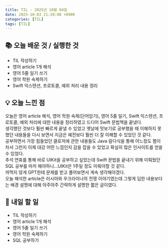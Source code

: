 ```yaml
---
title: TIL - 2025년 10월 04일
date: 2025-10-03 21:20:00 +0900
categories: [TIL]
tags: [TIL]
---
```


## 📚 **오늘 배운 것 / 실행한 것**

- TIL 작성하기
- 영어 article 1개 해석
- 영어 5줄 일기 쓰기
- 영어 학원 숙제하기
- Swift 익스텐션, 프로토콜, 예외 처리 내용 정리

## 💡 **오늘 느낀 점**

오늘은 영어 article 해석, 영어 학원 숙제(단어암기), 영어 5줄 일기, Swift 익스텐션, 프로토콜, 예외 처리에 대한 내용을 정리하였고 드디어 Swift 문법책을 끝냈다.<br>
생각했던 것보다 훨씬 빠르게 끝낼 수 있었고 옛날에 맛보기로 공부했을 때 이해하지 못했던 내용들을 다시 보면서 지금은 예전보다 훨씬 더 잘 이해할 수 있었던 것 같다.<br>
공부하면서 가장 힘들었던 클로저에 관한 내용들도 Java 람다식을 통해 어느정도 짬이 차서 그런지 이제 대강 어떤 느낌인지 감을 잡을 수 있었고 확실히 많은 인사이트를 얻을 수 있었다.<br>
추석 연휴를 통해 바로 UIKit을 공부하고 싶었는데 Swift 문법을 끝내기 위해 미뤄뒀던 SQL 공부를 마저 해야하니...UIKit은 1주일 정도 미뤄야할 것 같다.<Br>
까먹지 않게 GPT한테 문제를 받고 풀어보면서 계속 생각해야겠다.<br>
오늘 해석한 article은 러시아와 우크라이나의 전쟁 이야기였는데 그렇게 딥한 내용보다는 배경 설명에 대해 아주아주 간략하게 설명한 짧은 글이였다.<br>


## 🎯 **내일 할 일**

- TIL 작성하기
- 영어 article 1개 해석
- 영어 5줄 일기 쓰기
- 영어 학원 숙제하기
- SQL 공부하기